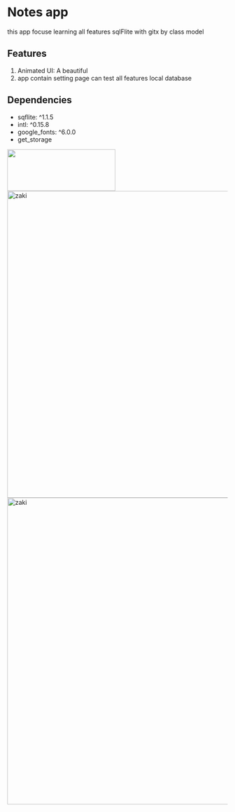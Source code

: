 <h1>Notes app</h1>
<p>this app focuse learning all features sqlFlite with gitx by class model</p>
<h2>Features</h2>
<ol >
  
  <li>Animated UI: A beautiful</li>
  <li>app contain setting page can test all features local database </li>
</ol>
<h2>Dependencies</h2>
<ul type="circule">
  <li>sqflite: ^1.1.5</li>
  <li>intl: ^0.15.8</li>
  <li> google_fonts: ^6.0.0</li>
  <li>  get_storage</li>

</ul>
<img align="center" src="https://github.com/Govindv7555/Govindv7555/blob/main/49e76e0596857673c5c80c85b84394c1.gif" width= 70% height=95px>
<br>
<img src="https://github.com/Zaki-Eboo/Flutter_sqlflite_gitX_notes/assets/113374290/7d13f8a0-adf4-486c-a5e7-1a3792901472" alt="zaki" width="700" height="700">
<img src="https://github.com/Zaki-Eboo/Flutter_sqlflite_gitX_notes/assets/113374290/d93972fa-d1c4-4ecb-a6e5-50cc5b51fc7e" alt="zaki" width="700" height="700">


